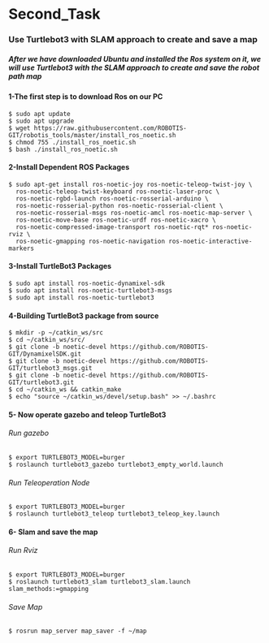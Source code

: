 # Second_Task

### Use Turtlebot3 with SLAM approach to create and save a map
##### After we have downloaded Ubuntu and installed the Ros system on it, we will use Turtlebot3 with the SLAM approach to create and save the robot path map


#### 1-The first step is to download Ros on our PC
```
$ sudo apt update
$ sudo apt upgrade
$ wget https://raw.githubusercontent.com/ROBOTIS-GIT/robotis_tools/master/install_ros_noetic.sh
$ chmod 755 ./install_ros_noetic.sh 
$ bash ./install_ros_noetic.sh
```

#### 2-Install Dependent ROS Packages
```
$ sudo apt-get install ros-noetic-joy ros-noetic-teleop-twist-joy \
  ros-noetic-teleop-twist-keyboard ros-noetic-laser-proc \
  ros-noetic-rgbd-launch ros-noetic-rosserial-arduino \
  ros-noetic-rosserial-python ros-noetic-rosserial-client \
  ros-noetic-rosserial-msgs ros-noetic-amcl ros-noetic-map-server \
  ros-noetic-move-base ros-noetic-urdf ros-noetic-xacro \
  ros-noetic-compressed-image-transport ros-noetic-rqt* ros-noetic-rviz \
  ros-noetic-gmapping ros-noetic-navigation ros-noetic-interactive-markers
```

#### 3-Install TurtleBot3 Packages
```
$ sudo apt install ros-noetic-dynamixel-sdk
$ sudo apt install ros-noetic-turtlebot3-msgs
$ sudo apt install ros-noetic-turtlebot3
```

#### 4-Building TurtleBot3 package from source
```
$ mkdir -p ~/catkin_ws/src
$ cd ~/catkin_ws/src/
$ git clone -b noetic-devel https://github.com/ROBOTIS-GIT/DynamixelSDK.git
$ git clone -b noetic-devel https://github.com/ROBOTIS-GIT/turtlebot3_msgs.git
$ git clone -b noetic-devel https://github.com/ROBOTIS-GIT/turtlebot3.git
$ cd ~/catkin_ws && catkin_make
$ echo "source ~/catkin_ws/devel/setup.bash" >> ~/.bashrc
```

#### 5- Now operate gazebo and teleop TurtleBot3
###### Run gazebo
```
$ export TURTLEBOT3_MODEL=burger
$ roslaunch turtlebot3_gazebo turtlebot3_empty_world.launch
```
###### Run Teleoperation Node
```
$ export TURTLEBOT3_MODEL=burger
$ roslaunch turtlebot3_teleop turtlebot3_teleop_key.launch
```

#### 6- Slam and save the map
###### Run Rviz
```
$ export TURTLEBOT3_MODEL=burger
$ roslaunch turtlebot3_slam turtlebot3_slam.launch slam_methods:=gmapping
```
###### Save Map
```
$ rosrun map_server map_saver -f ~/map
```



